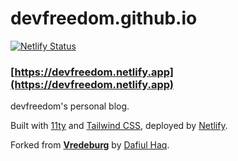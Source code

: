 # devfreedom.github.io

[![Netlify Status](https://api.netlify.com/api/v1/badges/4bb68009-822c-4251-b2d1-e6a675ec5c2e/deploy-status)](https://app.netlify.com/sites/devfreedom/deploys)

### [https://devfreedom.netlify.app](https://devfreedom.netlify.app)

devfreedom's personal blog.

Built with [11ty](https://www.11ty.dev/) and [Tailwind CSS](https://tailwindcss.com/), deployed by [Netlify](https://www.netlify.com/).

Forked from **[Vredeburg](https://github.com/dafiulh/vredeburg)** by [Dafiul Haq](https://github.com/dafiulh).
